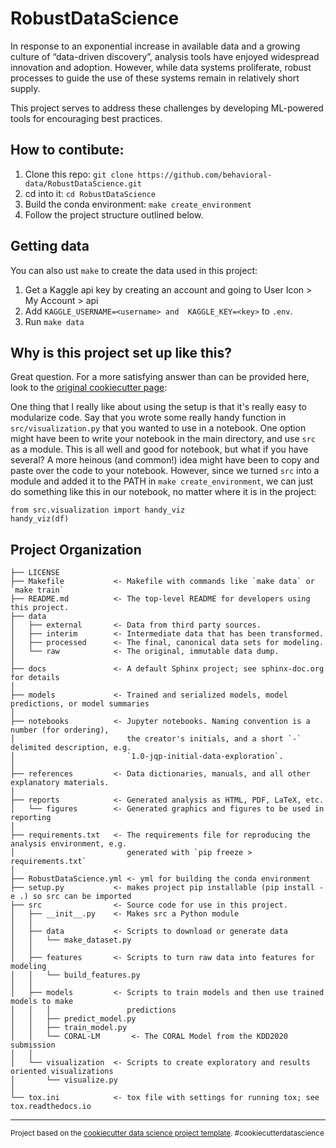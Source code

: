 RobustDataScience
==============================

In response to an exponential increase in available data and a growing culture of “data-driven discovery”,
analysis tools have enjoyed widespread innovation and adoption. However, while data systems proliferate,
robust processes to guide the use of these systems remain in relatively short supply.

This project serves to address these challenges by developing ML-powered tools for encouraging best practices. 

How to contibute:
------------
1. Clone this repo: `git clone https://github.com/behavioral-data/RobustDataScience.git`
2. cd into it:  `cd RobustDataScience`
3. Build the conda environment: `make create_environment`
4. Follow the project structure outlined below.

Getting data
------------
You can also ust `make` to create the data used in this project:
1. Get a Kaggle api key by creating an account and going to User Icon > My Account > api
2. Add `KAGGLE_USERNAME=<username> and  KAGGLE_KEY=<key>` to `.env`.
3. Run `make data` 

Why is this project set up like this?
------------
Great question. For a more satisfying answer than can be provided here, look to the [original cookiecutter page](https://drivendata.github.io/cookiecutter-data-science/): 

One thing that I really like about using the setup is that it's really easy to modularize code.
Say that you wrote some really handy function in `src/visualization.py` that you wanted to use in a notebook. One option might have been to write your notebook in the main directory, and use `src` as a module. This is all well and good for notebook, but what if you have several? A more heinous (and common!) idea might have been to copy and paste over the code to your notebook. 
However, since we turned `src` into a module and added it to the PATH in `make create_environment`, we can just do something like this in our notebook, no matter where it is in the project:
```
from src.visualization import handy_viz
handy_viz(df)
```

Project Organization
------------

    ├── LICENSE
    ├── Makefile           <- Makefile with commands like `make data` or `make train`
    ├── README.md          <- The top-level README for developers using this project.
    ├── data
    │   ├── external       <- Data from third party sources.
    │   ├── interim        <- Intermediate data that has been transformed.
    │   ├── processed      <- The final, canonical data sets for modeling.
    │   └── raw            <- The original, immutable data dump.
    │
    ├── docs               <- A default Sphinx project; see sphinx-doc.org for details
    │
    ├── models             <- Trained and serialized models, model predictions, or model summaries
    │   
    ├── notebooks          <- Jupyter notebooks. Naming convention is a number (for ordering),
    │                         the creator's initials, and a short `-` delimited description, e.g.
    │                         `1.0-jqp-initial-data-exploration`.
    │
    ├── references         <- Data dictionaries, manuals, and all other explanatory materials.
    │
    ├── reports            <- Generated analysis as HTML, PDF, LaTeX, etc.
    │   └── figures        <- Generated graphics and figures to be used in reporting
    │
    ├── requirements.txt   <- The requirements file for reproducing the analysis environment, e.g.
    │                         generated with `pip freeze > requirements.txt`
    │
    ├── RobustDataScience.yml <- yml for building the conda environment
    ├── setup.py           <- makes project pip installable (pip install -e .) so src can be imported
    ├── src                <- Source code for use in this project.
    │   ├── __init__.py    <- Makes src a Python module
    │   │
    │   ├── data           <- Scripts to download or generate data
    │   │   └── make_dataset.py
    │   │
    │   ├── features       <- Scripts to turn raw data into features for modeling
    │   │   └── build_features.py
    │   │
    │   ├── models         <- Scripts to train models and then use trained models to make
    │   │   │                 predictions
    │   │   ├── predict_model.py
    │   │   ├── train_model.py
    │   │   └── CORAL-LM       <- The CORAL Model from the KDD2020 submission 
    │   │
    │   └── visualization  <- Scripts to create exploratory and results oriented visualizations
    │       └── visualize.py
    │
    └── tox.ini            <- tox file with settings for running tox; see tox.readthedocs.io


--------

<p><small>Project based on the <a target="_blank" href="https://drivendata.github.io/cookiecutter-data-science/">cookiecutter data science project template</a>. #cookiecutterdatascience</small></p>
